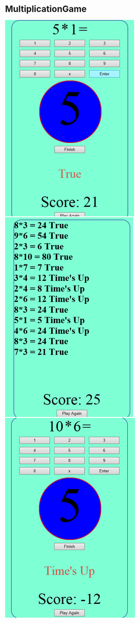 # MultiplicationGame
<img src="https://github.com/ramazanguclu/MultiplicationGame/blob/master/Screenshot_1.png" />
<img src="https://github.com/ramazanguclu/MultiplicationGame/blob/master/Screenshot_2.png" />
<img src="https://github.com/ramazanguclu/MultiplicationGame/blob/master/carpma.png" />
